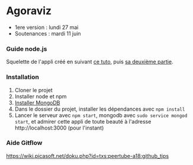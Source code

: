# Agoraviz


*  1ere version : lundi 27 mai
*  Soutenances : mardi 11 juin


### Guide node.js

Squelette de l'appli créé en suivant [ce tuto](https://closebrace.com/tutorials/2017-03-02/the-dead-simple-step-by-step-guide-for-front-end-developers-to-getting-up-and-running-with-nodejs-express-and-mongodb), puis [sa deuxième partie](https://closebrace.com/tutorials/2017-03-02/creating-a-simple-restful-web-app-with-nodejs-express-and-mongodb).

### Installation

1. Cloner le projet 
2. Installer node et npm
3. [Installer MongoDB](https://docs.mongodb.com/manual/administration/install-community/)
4. Dans le dossier du projet, installer les dépendances avec `npm install`
5. Lancer le serveur avec `npm start`, mongodb avec `sudo service mongod start`, et admirer cette appli de toute beauté à l'adresse http://localhost:3000 (pour l'instant)

### Aide Gitflow
https://wiki.picasoft.net/doku.php?id=txs:peertube-a18:github_tips

